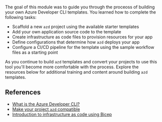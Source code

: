 The goal of this module was to guide you through the proceoss of building your own Azure Developer CLI templates. You learned how to complete the following tasks:

- Scaffold a new `azd` project using the available starter templates
- Add your own application source code to the template
- Create infrastructure as code files to provision resources for your app
- Define configurations that determine how `azd` deploys your app
- Configure a CI/CD pipeline for the template using the sample workflow files as a starting point

As you continue to build `azd` templates and convert your projects to use this tool you'll become more comfortable with the process. Explore the resources below for additional training and content around building `azd` templates.

## References

- [What is the Azure Developer CLI?](/azure/developer/azure-developer-cli/overview)
- [Make your project `azd` compatible](/azure/developer/azure-developer-cli/make-azd-compatible?pivots=azd-create)
- [Introduction to infrastructure as code using Bicep](/training/modules/introduction-to-infrastructure-as-code-using-bicep/)
